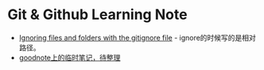 # Git & Github Learning Note
   * [Ignoring files and folders with the gitignore file](https://www.youtube.com/watch?v=wECCmRg8Qjc) - ignore的时候写的是相对路径。
   * [goodnote上的临时笔记，待整理]()

